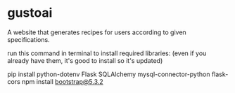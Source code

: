 # gustoai
A website that generates recipes for users according to given specifications.

run this command in terminal to install required libraries:
(even if you already have them, it's good to install so it's updated)

pip install python-dotenv Flask SQLAlchemy mysql-connector-python flask-cors
npm install bootstrap@5.3.2